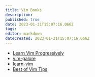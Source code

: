 ```yaml
---
title: Vim Books
description: 
published: true
date: 2023-01-31T15:07:16.066Z
tags: 
editor: markdown
dateCreated: 2023-01-31T15:07:16.066Z
---
```


- [Learn Vim Progressively](http://yannesposito.com/Scratch/en/blog/Learn-Vim-Progressively/)
- [vim-galore](https://github.com/mhinz/vim-galore)
- [learn-vim](https://github.com/dofy/learn-vim/)
- [Best of Vim Tips](https://vim.fandom.com/wiki/Best_Vim_Tips)
